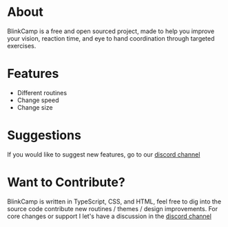 # About
 BlinkCamp is a free and open sourced project, made to help you improve your vision, reaction time, and eye to hand coordination through targeted exercises.
 
# Features
- Different routines
- Change speed
- Change size

# Suggestions
If you would like to suggest new features, go to our [discord channel](https://discord.gg/g9tGtgs8Mt)

# Want to Contribute?
BlinkCamp is written in TypeScript, CSS, and HTML, feel free to dig into the source code contribute new routines / themes / design improvements. For core changes or support I let's have a discussion in the [discord channel](https://discord.gg/g9tGtgs8Mt)
